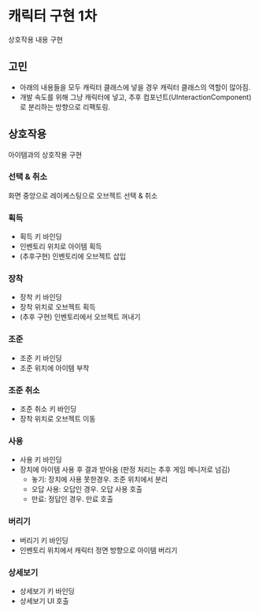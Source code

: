 # 캐릭터 구현 1차
상호작용 내용 구현

## 고민
- 아래의 내용들을 모두 캐릭터 클래스에 넣을 경우 캐릭터 클래스의 역할이 많아짐.
- 개발 속도를 위해 그냥 캐릭터에 넣고, 추후 컴포넌트(UInteractionComponent)로 분리하는 방향으로 리팩토링.

## 상호작용
아이템과의 상호작용 구현

### 선택 & 취소
화면 중앙으로 레이케스팅으로 오브젝트 선택 & 취소

### 획득
- 획득 키 바인딩
- 인벤토리 위치로 아이템 획득
- (추후구현) 인벤토리에 오브젝트 삽입

### 장착
- 장착 키 바인딩
- 장착 위치로 오브젝트 획득
- (추후 구현) 인벤토리에서 오브젝트 꺼내기

### 조준
- 조준 키 바인딩
- 조준 위치에 아이템 부착

### 조준 취소
- 조준 취소 키 바인딩
- 장착 위치로 오브젝트 이동

### 사용
- 사용 키 바인딩
- 장치에 아이템 사용 후 결과 받아옴 (판정 처리는 추후 게임 메니저로 넘김)
    - 놓기: 장치에 사용 못한경우. 조준 위치에서 분리
    - 오답 사용: 오답인 경우. 오답 사용 호출
    - 만료: 정답인 경우. 만료 호출

### 버리기
- 버리기 키 바인딩
- 인벤토리 위치에서 캐릭터 정면 방향으로 아이템 버리기

### 상세보기
- 상세보기 키 바인딩
- 상세보기 UI 호출